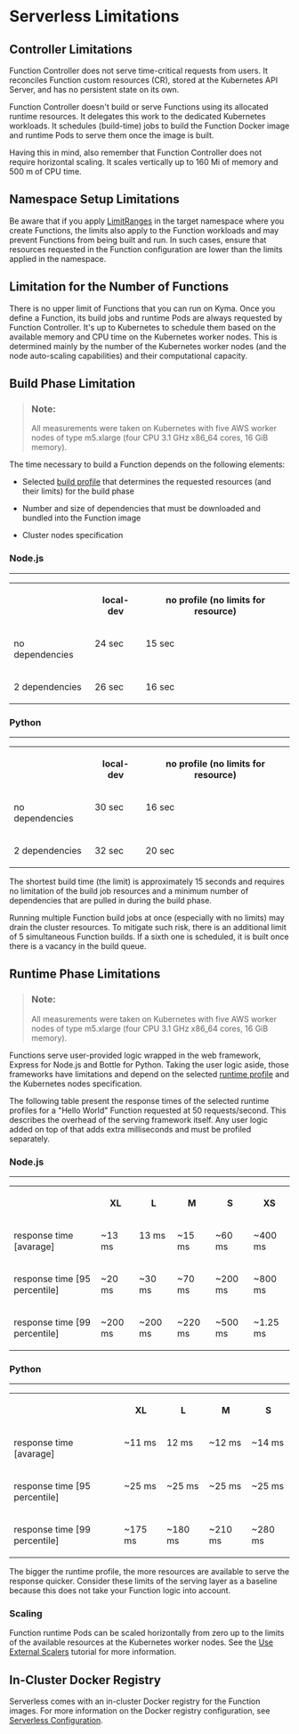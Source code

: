 <!-- loio7007c618a2f74bfaba8ac6e1bb2c1ecf -->

# Serverless Limitations



<a name="loio7007c618a2f74bfaba8ac6e1bb2c1ecf__section_opb_4wd_pdc"/>

## Controller Limitations

Function Controller does not serve time-critical requests from users. It reconciles Function custom resources \(CR\), stored at the Kubernetes API Server, and has no persistent state on its own.

Function Controller doesn't build or serve Functions using its allocated runtime resources. It delegates this work to the dedicated Kubernetes workloads. It schedules \(build-time\) jobs to build the Function Docker image and runtime Pods to serve them once the image is built.

Having this in mind, also remember that Function Controller does not require horizontal scaling. It scales vertically up to 160 Mi of memory and 500 m of CPU time.



<a name="loio7007c618a2f74bfaba8ac6e1bb2c1ecf__section_lkr_xdq_tdc"/>

## Namespace Setup Limitations

Be aware that if you apply [LimitRanges](https://kubernetes.io/docs/concepts/policy/limit-range/) in the target namespace where you create Functions, the limits also apply to the Function workloads and may prevent Functions from being built and run. In such cases, ensure that resources requested in the Function configuration are lower than the limits applied in the namespace.



<a name="loio7007c618a2f74bfaba8ac6e1bb2c1ecf__section_lkx_jxd_pdc"/>

## Limitation for the Number of Functions

There is no upper limit of Functions that you can run on Kyma. Once you define a Function, its build jobs and runtime Pods are always requested by Function Controller. It's up to Kubernetes to schedule them based on the available memory and CPU time on the Kubernetes worker nodes. This is determined mainly by the number of the Kubernetes worker nodes \(and the node auto-scaling capabilities\) and their computational capacity.



<a name="loio7007c618a2f74bfaba8ac6e1bb2c1ecf__section_mlm_nxd_pdc"/>

## Build Phase Limitation

> ### Note:  
> All measurements were taken on Kubernetes with five AWS worker nodes of type m5.xlarge \(four CPU 3.1 GHz x86\_64 cores, 16 GiB memory\).

The time necessary to build a Function depends on the following elements:

-   Selected [build profile](https://github.com/kyma-project/serverless/blob/main/docs/user/technical-reference/07-80-available-presets.md#build-jobs-resources) that determines the requested resources \(and their limits\) for the build phase

-   Number and size of dependencies that must be downloaded and bundled into the Function image

-   Cluster nodes specification




### Node.js

****


<table>
<tr>
<th valign="top">

 

</th>
<th valign="top">

local-dev

</th>
<th valign="top">

no profile \(no limits for resource\)

</th>
</tr>
<tr>
<td valign="top">

no dependencies

</td>
<td valign="top">

24 sec

</td>
<td valign="top">

15 sec

</td>
</tr>
<tr>
<td valign="top">

2 dependencies

</td>
<td valign="top">

26 sec

</td>
<td valign="top">

16 sec

</td>
</tr>
</table>



### Python

****


<table>
<tr>
<th valign="top">

 

</th>
<th valign="top">

local-dev

</th>
<th valign="top">

no profile \(no limits for resource\)

</th>
</tr>
<tr>
<td valign="top">

no dependencies

</td>
<td valign="top">

30 sec

</td>
<td valign="top">

16 sec

</td>
</tr>
<tr>
<td valign="top">

2 dependencies

</td>
<td valign="top">

32 sec

</td>
<td valign="top">

20 sec

</td>
</tr>
</table>

The shortest build time \(the limit\) is approximately 15 seconds and requires no limitation of the build job resources and a minimum number of dependencies that are pulled in during the build phase.

Running multiple Function build jobs at once \(especially with no limits\) may drain the cluster resources. To mitigate such risk, there is an additional limit of 5 simultaneous Function builds. If a sixth one is scheduled, it is built once there is a vacancy in the build queue.



<a name="loio7007c618a2f74bfaba8ac6e1bb2c1ecf__section_kn2_kyd_pdc"/>

## Runtime Phase Limitations

> ### Note:  
> All measurements were taken on Kubernetes with five AWS worker nodes of type m5.xlarge \(four CPU 3.1 GHz x86\_64 cores, 16 GiB memory\).

Functions serve user-provided logic wrapped in the web framework, Express for Node.js and Bottle for Python. Taking the user logic aside, those frameworks have limitations and depend on the selected [runtime profile](https://github.com/kyma-project/serverless/blob/main/docs/user/technical-reference/07-80-available-presets.md#functions-resources) and the Kubernetes nodes specification.

The following table present the response times of the selected runtime profiles for a "Hello World" Function requested at 50 requests/second. This describes the overhead of the serving framework itself. Any user logic added on top of that adds extra milliseconds and must be profiled separately.



### Node.js

****


<table>
<tr>
<th valign="top">

 

</th>
<th valign="top">

XL

</th>
<th valign="top">

L

</th>
<th valign="top">

M

</th>
<th valign="top">

S

</th>
<th valign="top">

XS

</th>
</tr>
<tr>
<td valign="top">

response time \[avarage\]

</td>
<td valign="top">

~13 ms

</td>
<td valign="top">

13 ms

</td>
<td valign="top">

~15 ms

</td>
<td valign="top">

~60 ms

</td>
<td valign="top">

~400 ms

</td>
</tr>
<tr>
<td valign="top">

response time \[95 percentile\]

</td>
<td valign="top">

~20 ms

</td>
<td valign="top">

~30 ms

</td>
<td valign="top">

~70 ms

</td>
<td valign="top">

~200 ms

</td>
<td valign="top">

~800 ms

</td>
</tr>
<tr>
<td valign="top">

response time \[99 percentile\]

</td>
<td valign="top">

~200 ms

</td>
<td valign="top">

~200 ms

</td>
<td valign="top">

~220 ms

</td>
<td valign="top">

~500 ms

</td>
<td valign="top">

~1.25 ms

</td>
</tr>
</table>



### Python

****


<table>
<tr>
<th valign="top">

 

</th>
<th valign="top">

XL

</th>
<th valign="top">

L

</th>
<th valign="top">

M

</th>
<th valign="top">

S

</th>
</tr>
<tr>
<td valign="top">

response time \[avarage\]

</td>
<td valign="top">

~11 ms

</td>
<td valign="top">

12 ms

</td>
<td valign="top">

~12 ms

</td>
<td valign="top">

~14 ms

</td>
</tr>
<tr>
<td valign="top">

response time \[95 percentile\]

</td>
<td valign="top">

~25 ms

</td>
<td valign="top">

~25 ms

</td>
<td valign="top">

~25 ms

</td>
<td valign="top">

~25 ms

</td>
</tr>
<tr>
<td valign="top">

response time \[99 percentile\]

</td>
<td valign="top">

~175 ms

</td>
<td valign="top">

~180 ms

</td>
<td valign="top">

~210 ms

</td>
<td valign="top">

~280 ms

</td>
</tr>
</table>

The bigger the runtime profile, the more resources are available to serve the response quicker. Consider these limits of the serving layer as a baseline because this does not take your Function logic into account.



### Scaling

Function runtime Pods can be scaled horizontally from zero up to the limits of the available resources at the Kubernetes worker nodes. See the [Use External Scalers](https://kyma-project.io/#/serverless-manager/user/tutorials/01-130-use-external-scalers) tutorial for more information.



<a name="loio7007c618a2f74bfaba8ac6e1bb2c1ecf__section_vy1_xzd_pdc"/>

## In-Cluster Docker Registry

Serverless comes with an in-cluster Docker registry for the Function images. For more information on the Docker registry configuration, see [Serverless Configuration](serverless-configuration-4a0ae14.md).

